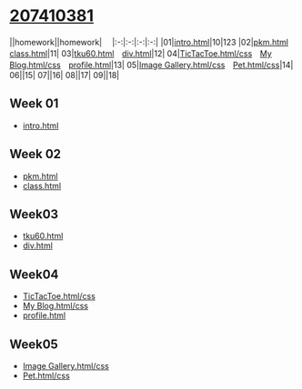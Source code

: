 # [207410381](https://snow1413.github.io/207410381/)
||homework||homework|　
|:-:|:-:|:-:|:-:|
|01|[intro.html](https://snow1413.github.io/207410381/Week-01/intro.html)|10|123
|02|[pkm.html](https://snow1413.github.io/207410381/Week-02/pkm.html)　[class.html](https://snow1413.github.io/207410381/Week-02/class.html)|11|
03|[tku60.html](https://snow1413.github.io/207410381/Week-03/tku60.html)　[div.html](https://snow1413.github.io/207410381/Week-03/div.html)|12|
04|[TicTacToe.html/css](https://snow1413.github.io/207410381/Week-04/ttt.html)　[My Blog.html/css](https://snow1413.github.io/207410381/Week-04/blog.html)　[profile.html](https://snow1413.github.io/207410381/Week-04/profile.html)|13|
05|[Image Gallery.html/css](https://snow1413.github.io/207410381/Week-05/ImageGallery/imagegallery.html)　[Pet.html/css](https://snow1413.github.io/207410381/Week-05/Pet/pet.html)|14|
06||15|
07||16|
08||17|
09||18|

## Week 01
* [intro.html](https://snow1413.github.io/207410381/Week-01/intro.html)

## Week 02
* [pkm.html](https://snow1413.github.io/207410381/Week-02/pkm.html)
* [class.html](https://snow1413.github.io/207410381/Week-02/class.html)

## Week03
* [tku60.html](https://snow1413.github.io/207410381/Week-03/tku60.html)
* [div.html](https://snow1413.github.io/207410381/Week-03/div.html)

## Week04
* [TicTacToe.html/css](https://snow1413.github.io/207410381/Week-04/ttt.html)
* [My Blog.html/css](https://snow1413.github.io/207410381/Week-04/blog.html)
* [profile.html](https://snow1413.github.io/207410381/Week-04/profile.html)
## Week05
* [Image Gallery.html/css](https://snow1413.github.io/207410381/Week-05/ImageGallery/imagegallery.html)
* [Pet.html/css](https://snow1413.github.io/207410381/Week-05/Pet/pet.html)
<!--stackedit_data:
eyJoaXN0b3J5IjpbMTkxMDMzMzAxMSw0NzI1MTQ3NDksMTY3NT
g1NzcyMSwyMTk0MDc2MTEsMTYyMzI1MjU0NiwtMjAyODY0NTY5
NiwzNjk4NzExODIsLTEyNzY1NDk1OTYsMTkwNDY2NTI3NSwyMD
Q1Njc5OTEzLDE5MDQ2NjUyNzVdfQ==
-->